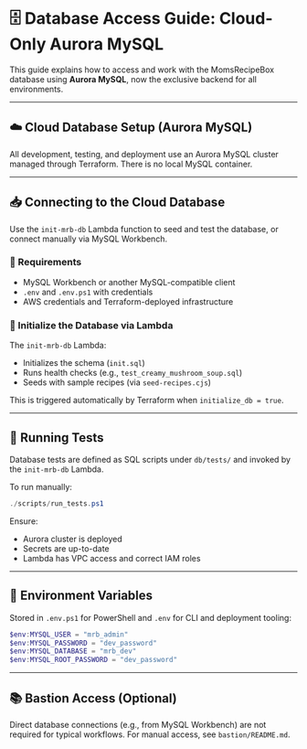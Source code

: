 # 🗄️ Database Access Guide: Cloud-Only Aurora MySQL

This guide explains how to access and work with the MomsRecipeBox database using **Aurora MySQL**, now the exclusive backend for all environments.

---

## ☁️ Cloud Database Setup (Aurora MySQL)

All development, testing, and deployment use an Aurora MySQL cluster managed through Terraform. There is no local MySQL container.

---

## 📥 Connecting to the Cloud Database

Use the `init-mrb-db` Lambda function to seed and test the database, or connect manually via MySQL Workbench.

### 🔧 Requirements

* MySQL Workbench or another MySQL-compatible client
* `.env` and `.env.ps1` with credentials
* AWS credentials and Terraform-deployed infrastructure

### 🚀 Initialize the Database via Lambda

The `init-mrb-db` Lambda:
- Initializes the schema (`init.sql`)
- Runs health checks (e.g., `test_creamy_mushroom_soup.sql`)
- Seeds with sample recipes (via `seed-recipes.cjs`)

This is triggered automatically by Terraform when `initialize_db = true`.

---

## 🧪 Running Tests

Database tests are defined as SQL scripts under `db/tests/` and invoked by the `init-mrb-db` Lambda.

To run manually:

```powershell
./scripts/run_tests.ps1
```

Ensure:
- Aurora cluster is deployed
- Secrets are up-to-date
- Lambda has VPC access and correct IAM roles

---

## 📝 Environment Variables

Stored in `.env.ps1` for PowerShell and `.env` for CLI and deployment tooling:

```powershell
$env:MYSQL_USER = "mrb_admin"
$env:MYSQL_PASSWORD = "dev_password"
$env:MYSQL_DATABASE = "mrb_dev"
$env:MYSQL_ROOT_PASSWORD = "dev_password"
```

---

## 📚 Bastion Access (Optional)

Direct database connections (e.g., from MySQL Workbench) are not required for typical workflows.
For manual access, see `bastion/README.md`.
